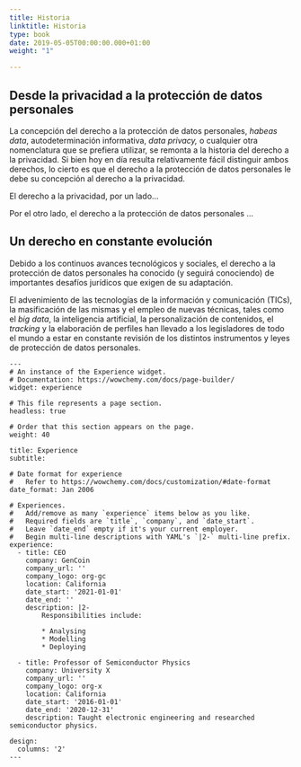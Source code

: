 ```yaml
---
title: Historia
linktitle: Historia
type: book
date: 2019-05-05T00:00:00.000+01:00
weight: "1"

---
```

## Desde la privacidad a la protección de datos personales

La concepción del derecho a la protección de datos personales, _habeas data_, autodeterminación informativa, _data privacy,_ o cualquier otra nomenclatura que se prefiera utilizar, se remonta a la historia del derecho a la privacidad. Si bien hoy en día resulta relativamente fácil distinguir ambos derechos, lo cierto es que el derecho a la protección de datos personales le debe su concepción al derecho a la privacidad.

El derecho a la privacidad, por un lado...

Por el otro lado, el derecho a la protección de datos personales ...

## Un derecho en constante evolución

Debido a los continuos avances tecnológicos y sociales, el derecho a la protección de datos personales ha conocido (y seguirá conociendo) de importantes desafíos jurídicos que exigen de su adaptación.

El advenimiento de las tecnologías de la información y comunicación (TICs), la masificación de las mismas y el empleo de nuevas técnicas, tales como el _big data_, la inteligencia artificial, la personalización de contenidos, el _tracking_ y la elaboración de perfiles han llevado a los legisladores de todo el mundo a estar en constante revisión de los distintos instrumentos y leyes de protección de datos personales.

    ---
    # An instance of the Experience widget.
    # Documentation: https://wowchemy.com/docs/page-builder/
    widget: experience
    
    # This file represents a page section.
    headless: true
    
    # Order that this section appears on the page.
    weight: 40
    
    title: Experience
    subtitle:
    
    # Date format for experience
    #   Refer to https://wowchemy.com/docs/customization/#date-format
    date_format: Jan 2006
    
    # Experiences.
    #   Add/remove as many `experience` items below as you like.
    #   Required fields are `title`, `company`, and `date_start`.
    #   Leave `date_end` empty if it's your current employer.
    #   Begin multi-line descriptions with YAML's `|2-` multi-line prefix.
    experience:
      - title: CEO
        company: GenCoin
        company_url: ''
        company_logo: org-gc
        location: California
        date_start: '2021-01-01'
        date_end: ''
        description: |2-
            Responsibilities include:
            
            * Analysing
            * Modelling
            * Deploying
    
      - title: Professor of Semiconductor Physics
        company: University X
        company_url: ''
        company_logo: org-x
        location: California
        date_start: '2016-01-01'
        date_end: '2020-12-31'
        description: Taught electronic engineering and researched semiconductor physics.
    
    design:
      columns: '2'
    ---